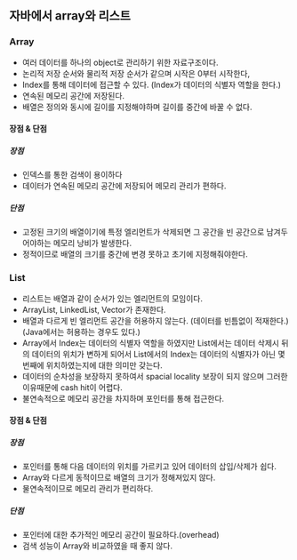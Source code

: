 ## 자바에서 array와 리스트

### Array

- 여러 데이터를 하나의 object로 관리하기 위한 자료구조이다.
- 논리적 저장 순서와 물리적 저장 순서가 같으며 시작은 0부터 시작한다,
- Index를 통해 데이터에 접근할 수 있다. (Index가 데이터의 식별자 역할을 한다.)
- 연속된 메모리 공간에 저장된다.
- 배열은 정의와 동시에 길이를 지정해야하며 길이를 중간에 바꿀 수 없다.

#### 장점 & 단점

##### 장점

- 인덱스를 통한 검색이 용이하다
- 데이터가 연속된 메모리 공간에 저장되어 메모리 관리가 편하다.

##### 단점

- 고정된 크기의 배열이기에 특정 엘리먼트가 삭제되면 그 공간을 빈 공간으로 남겨두어야하는 메모리 낭비가 발생한다.
- 정적이므로 배열의 크기를 중간에 변경 못하고 초기에 지정해줘야한다.



### List

- 리스트는 배열과 같이 순서가 있는 엘리먼트의 모임이다.
- ArrayList, LinkedList, Vector가 존재한다.
- 배열과 다르게 빈 엘리먼트 공간을 허용하지 않는다. (데이터를 빈틈없이 적재한다.) (Java에서는 허용하는 경우도 있다.)
- Array에서 Index는 데이터의 식별자 역할을 하였지만 List에서는 데이터 삭제시 뒤의 데이터의 위치가 변하게 되어서 List에서의 Index는 데이터의 식별자가 아닌 몇 번째에 위치하였는지에 대한 의미만 갖는다.
- 데이터의 순차성을 보장하지 못하여서 spacial locality 보장이 되지 않으며 그러한 이유때문에 cash hit이 어렵다.
- 불연속적으로 메모리 공간을 차지하며 포인터를 통해 접근한다.

#### 장점 & 단점

##### 장점

- 포인터를 통해 다음 데이터의 위치를 가르키고 있어 데이터의 삽입/삭제가 쉽다.
- Array와 다르게 동적이므로 배열의 크기가 정해져있지 않다.
- 물연속적이므로 메모리 관리가 편리하다.

##### 단점

- 포인터에 대한 추가적인 메모리 공간이 필요하다.(overhead)
- 검색 성능이 Array와 비교하였을 때 좋지 않다.



















































